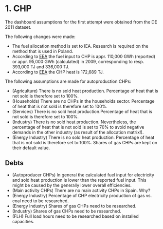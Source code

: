 # 1. CHP 

The dashboard assumptions for the first attempt were obtained from the DE 2011 dataset.


The following changes were made:

- The fuel allocation method is set to IEA. Research is required on the method that is used in Poland.
- According to [EEA](http://www.eea.europa.eu/data-and-maps/figures/recalculation-of-chp-fuel-input) the fuel input to CHP is appr. 110,000 GWh (reported) or appr. 95,000 GWh (calculated) in 2009, corresponding to resp. 393,000 TJ and 336,000 TJ.
- According to [EEA](http://www.eea.europa.eu/data-and-maps/figures/chp-share-of-total-heat) the CHP heat is 172,689 TJ.


The following assumptions are made for autoproduction CHPs:

- (Agriculture) There is no sold heat production. Percentage of heat that is not sold is therefore set to 100%.
- (Households) There are no CHPs in the households sector. Percentage of heat that is not sold is therefore set to 100%.
- (Services) There is no sold heat production.Percentage of heat that is not sold is therefore set to 100%.
- (Industry) There is no sold heat production. Nevertheless, the percentage of heat that is not sold is set to 70% to avoid negative demands in the other industry (as result of the allocation matrix!).
- (Energy Industry) There is no sold heat production. Percentage of heat that is not sold is therefore set to 100%. Shares of gas CHPs are kept on their default value.


## Debts

- (Autoproducer CHPs) In general the calculated fuel input for electricity and sold heat production is lower than the reported fuel input. This might be caused by the generally lower overall efficiencies.
- (Main activity CHPs) There are no main activity CHPs in Spain. Why?
- (Energy Industry) Percentage of CHP electricity production of gas vs. coal need to be researched.
- (Energy Industry) Shares of gas CHPs need to be researched.
- (Industry) Shares of gas CHPs need to be researched.
- (FLH) Full load hours need to be researched based on installed capacities.
